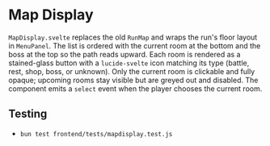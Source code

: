# Map Display

`MapDisplay.svelte` replaces the old `RunMap` and wraps the run's floor layout
in `MenuPanel`. The list is ordered with the current room at the bottom and the
boss at the top so the path reads upward. Each room is rendered as a
stained-glass button with a `lucide-svelte` icon matching its type (battle,
rest, shop, boss, or unknown). Only the current room is clickable and fully
opaque; upcoming rooms stay visible but are greyed out and disabled. The
component emits a `select` event when the player chooses the current room.

## Testing
- `bun test frontend/tests/mapdisplay.test.js`
